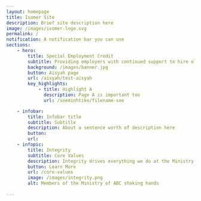 ```yaml
---
layout: homepage
title: Isomer Site
description: Brief site description here
image: /images/isomer-logo.svg
permalink: /
notification: A notification bar you can use
sections:
    - hero:
        title: Special Employment Credit
        subtitle: Providing employers with continued support to hire older Singaporean workers.
        background: /images/banner.jpg
        button: Aisyah page
        url: /aisyah/test-aisyah
        key_highlights:
            - title: Highlight A
              description: Page A is important too
              url: /soeminhtike/filename-soe

    - infobar:
        title: Infobar title
        subtitle: Subtitle
        description: About a sentence worth of description here
        button: 
        url:  
    - infopic:
        title: Integrity
        subtitle: Core Values
        description: Integrity drives everything we do at the Ministry of ABC
        button: Learn More
        url: /core-values
        image: /images/integrity.png
        alt: Members of the Ministry of ABC shaking hands
        
---
```

